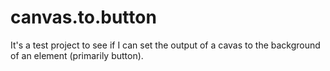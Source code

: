 # canvas.to.button
It's a test project to see if I can set the output of a cavas to the background of an element (primarily button).

